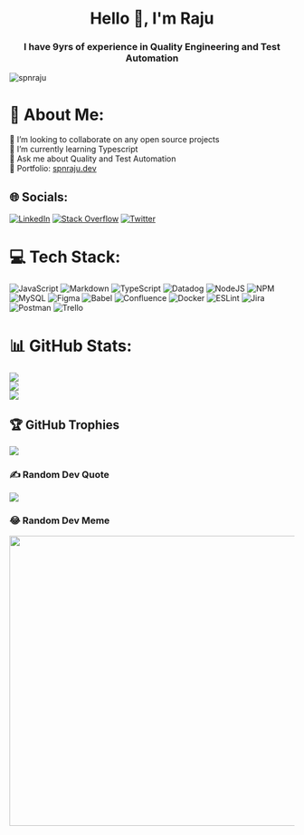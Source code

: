 <h1 align="center">Hello 👋, I'm Raju</h1>
<h3 align="center">I have 9yrs of experience in Quality Engineering and Test Automation</h3>

<p align="left"> <img src="https://komarev.com/ghpvc/?username=spnraju&label=Profile%20views&color=0e75b6&style=flat-square" alt="spnraju" /> </p>

# 💫 About Me:
👯 I’m looking to collaborate on any open source projects<br>🌱 I’m currently learning Typescript<br>💬 Ask me about Quality and Test Automation<br>📄 Portfolio: [spnraju.dev](https://spnraju.dev)


## 🌐 Socials:
[![LinkedIn](https://img.shields.io/badge/LinkedIn-%230077B5.svg?logo=linkedin&logoColor=white)](https://linkedin.com/in/spnraju) [![Stack Overflow](https://img.shields.io/badge/-Stackoverflow-FE7A16?logo=stack-overflow&logoColor=white)](https://stackoverflow.com/users/3879644) [![Twitter](https://img.shields.io/badge/Twitter-%231DA1F2.svg?logo=Twitter&logoColor=white)](https://twitter.com/spnraju) 

# 💻 Tech Stack:
![JavaScript](https://img.shields.io/badge/javascript-%23323330.svg?style=for-the-badge&logo=javascript&logoColor=%23F7DF1E) ![Markdown](https://img.shields.io/badge/markdown-%23000000.svg?style=for-the-badge&logo=markdown&logoColor=white) ![TypeScript](https://img.shields.io/badge/typescript-%23007ACC.svg?style=for-the-badge&logo=typescript&logoColor=white) ![Datadog](https://img.shields.io/badge/datadog-%23632CA6.svg?style=for-the-badge&logo=datadog&logoColor=white) ![NodeJS](https://img.shields.io/badge/node.js-6DA55F?style=for-the-badge&logo=node.js&logoColor=white) ![NPM](https://img.shields.io/badge/NPM-%23000000.svg?style=for-the-badge&logo=npm&logoColor=white) ![MySQL](https://img.shields.io/badge/mysql-%2300f.svg?style=for-the-badge&logo=mysql&logoColor=white) 	![Figma](https://img.shields.io/badge/figma-%23F24E1E.svg?style=for-the-badge&logo=figma&logoColor=white) ![Babel](https://img.shields.io/badge/Babel-F9DC3e?style=for-the-badge&logo=babel&logoColor=black) ![Confluence](https://img.shields.io/badge/confluence-%23172BF4.svg?style=for-the-badge&logo=confluence&logoColor=white) ![Docker](https://img.shields.io/badge/docker-%230db7ed.svg?style=for-the-badge&logo=docker&logoColor=white) ![ESLint](https://img.shields.io/badge/ESLint-4B3263?style=for-the-badge&logo=eslint&logoColor=white) ![Jira](https://img.shields.io/badge/jira-%230A0FFF.svg?style=for-the-badge&logo=jira&logoColor=white) ![Postman](https://img.shields.io/badge/Postman-FF6C37?style=for-the-badge&logo=postman&logoColor=white) ![Trello](https://img.shields.io/badge/Trello-%23026AA7.svg?style=for-the-badge&logo=Trello&logoColor=white)
# 📊 GitHub Stats:
![](https://github-readme-stats.vercel.app/api?username=spnraju&theme=radical&hide_border=false&include_all_commits=true&count_private=true)<br/>
![](https://github-readme-streak-stats.herokuapp.com/?user=spnraju&theme=radical&hide_border=false)<br/>
![](https://github-readme-stats.vercel.app/api/top-langs/?username=spnraju&theme=radical&hide_border=false&include_all_commits=true&count_private=true&layout=compact)

## 🏆 GitHub Trophies
![](https://github-profile-trophy.vercel.app/?username=spnraju&theme=monokai&no-frame=false&no-bg=false&margin-w=4)

### ✍️ Random Dev Quote
![](https://quotes-github-readme.vercel.app/api?type=horizontal&theme=radical)

### 😂 Random Dev Meme
<img src="https://random-memer.herokuapp.com/" width="512px"/>
